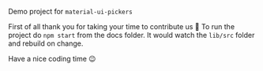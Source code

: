 Demo project for `material-ui-pickers`

First of all thank you for taking your time to contribute us 🤗
To run the project do `npm start` from the docs folder. It would watch the `lib/src` folder and rebuild on change.

Have a nice coding time 😉